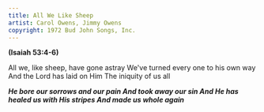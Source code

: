 ```yaml
---
title: All We Like Sheep
artist: Carol Owens, Jimmy Owens
copyright: 1972 Bud John Songs, Inc.
---
```

<strong>(Isaiah 53:4-6)</strong>


All we, like sheep, have gone astray
We've turned every one to his own way
And the Lord has laid on Him
The iniquity of us all

***He bore our sorrows and our pain
And took away our sin
And He has healed us with His stripes
And made us whole again***